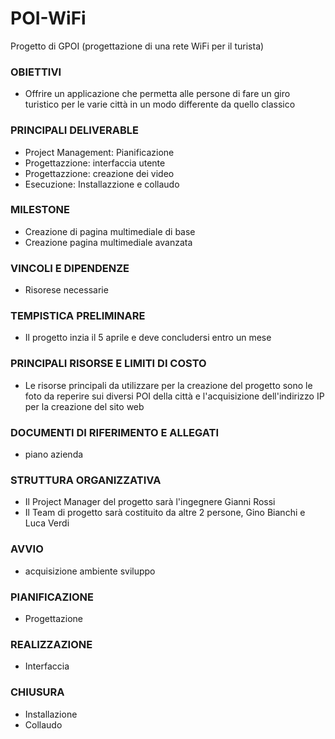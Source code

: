 # POI-WiFi      
Progetto di GPOI (progettazione di una rete WiFi per il turista)


### OBIETTIVI
- Offrire un applicazione che permetta alle persone di fare un giro turistico per le varie città in un modo differente da quello classico

### PRINCIPALI DELIVERABLE
- Project Management: Pianificazione
- Progettazzione: interfaccia utente
- Progettazzione: creazione dei video  
- Esecuzione: Installazzione e collaudo 

### MILESTONE
- Creazione di pagina multimediale di base
- Creazione pagina multimediale avanzata 

### VINCOLI E DIPENDENZE
- Risorese necessarie

### TEMPISTICA PRELIMINARE
- Il progetto inzia il 5 aprile e deve concludersi entro un mese 

### PRINCIPALI RISORSE E LIMITI DI COSTO 
- Le risorse principali da utilizzare per la creazione del progetto sono le foto da reperire sui diversi POI della città e l'acquisizione dell'indirizzo IP per la creazione del sito web 
 
### DOCUMENTI DI RIFERIMENTO E ALLEGATI 
- piano azienda

### STRUTTURA ORGANIZZATIVA
- Il Project Manager del progetto sarà l'ingegnere Gianni Rossi 
- Il Team di progetto sarà costituito da altre 2 persone, Gino Bianchi e Luca Verdi



### AVVIO
- acquisizione ambiente sviluppo    
 
### PIANIFICAZIONE 
- Progettazione     
 
### REALIZZAZIONE 
- Interfaccia     

### CHIUSURA 
- Installazione 
- Collaudo 

